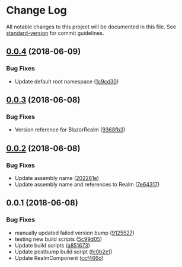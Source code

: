 # Change Log

All notable changes to this project will be documented in this file. See [standard-version](https://github.com/conventional-changelog/standard-version) for commit guidelines.

<a name="0.0.4"></a>
## [0.0.4](https://github.com/dworthen/BlazorRealm/compare/blazor-realm-async@0.0.3...0.0.4) (2018-06-09)


### Bug Fixes

* Update default root namespace ([1c9cd30](https://github.com/dworthen/BlazorRealm/commit/1c9cd30))



<a name="0.0.3"></a>
## [0.0.3](https://github.com/dworthen/BlazorRealm/compare/blazor-realm-async@0.0.2...0.0.3) (2018-06-08)


### Bug Fixes

* Version reference for BlazorRealm ([9368fb3](https://github.com/dworthen/BlazorRealm/commit/9368fb3))



<a name="0.0.2"></a>
## [0.0.2](https://github.com/dworthen/BlazorRealm/compare/blazor-realm-async@0.0.1...0.0.2) (2018-06-08)


### Bug Fixes

* Update assembly name ([202281e](https://github.com/dworthen/BlazorRealm/commit/202281e))
* Update assembly name and references to Realm ([7e64317](https://github.com/dworthen/BlazorRealm/commit/7e64317))



<a name="0.0.1"></a>
## 0.0.1 (2018-06-08)


### Bug Fixes

* manually updated failed version bump ([9125527](https://github.com/dworthen/BlazorRealm/commit/9125527))
* testing new build scripts ([5c99d05](https://github.com/dworthen/BlazorRealm/commit/5c99d05))
* Update build scripts ([a851673](https://github.com/dworthen/BlazorRealm/commit/a851673))
* Update postbump build script ([fc0b2e1](https://github.com/dworthen/BlazorRealm/commit/fc0b2e1))
* Update RealmComponent ([ccf466d](https://github.com/dworthen/BlazorRealm/commit/ccf466d))
